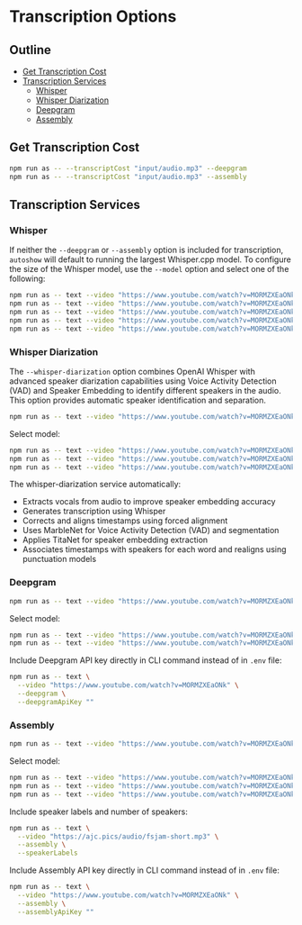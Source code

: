 # Transcription Options

## Outline

- [Get Transcription Cost](#get-transcription-cost)
- [Transcription Services](#transcription-services)
  - [Whisper](#whisper)
  - [Whisper Diarization](#whisper-diarization)
  - [Deepgram](#deepgram)
  - [Assembly](#assembly)

## Get Transcription Cost

```bash
npm run as -- --transcriptCost "input/audio.mp3" --deepgram
npm run as -- --transcriptCost "input/audio.mp3" --assembly
```

## Transcription Services

### Whisper

If neither the `--deepgram` or `--assembly` option is included for transcription, `autoshow` will default to running the largest Whisper.cpp model. To configure the size of the Whisper model, use the `--model` option and select one of the following:

```bash
npm run as -- text --video "https://www.youtube.com/watch?v=MORMZXEaONk" --whisper tiny
npm run as -- text --video "https://www.youtube.com/watch?v=MORMZXEaONk" --whisper base
npm run as -- text --video "https://www.youtube.com/watch?v=MORMZXEaONk" --whisper small
npm run as -- text --video "https://www.youtube.com/watch?v=MORMZXEaONk" --whisper medium
npm run as -- text --video "https://www.youtube.com/watch?v=MORMZXEaONk" --whisper large-v3-turbo
```

### Whisper Diarization

The `--whisper-diarization` option combines OpenAI Whisper with advanced speaker diarization capabilities using Voice Activity Detection (VAD) and Speaker Embedding to identify different speakers in the audio. This option provides automatic speaker identification and separation.

```bash
npm run as -- text --video "https://www.youtube.com/watch?v=MORMZXEaONk" --whisper-diarization
```

Select model:

```bash
npm run as -- text --video "https://www.youtube.com/watch?v=MORMZXEaONk" --whisper-diarization medium.en
npm run as -- text --video "https://www.youtube.com/watch?v=MORMZXEaONk" --whisper-diarization large-v2
npm run as -- text --video "https://www.youtube.com/watch?v=MORMZXEaONk" --whisper-diarization base.en
```

The whisper-diarization service automatically:
- Extracts vocals from audio to improve speaker embedding accuracy
- Generates transcription using Whisper
- Corrects and aligns timestamps using forced alignment
- Uses MarbleNet for Voice Activity Detection (VAD) and segmentation
- Applies TitaNet for speaker embedding extraction
- Associates timestamps with speakers for each word and realigns using punctuation models

### Deepgram

```bash
npm run as -- text --video "https://www.youtube.com/watch?v=MORMZXEaONk" --deepgram
```

Select model:

```bash
npm run as -- text --video "https://www.youtube.com/watch?v=MORMZXEaONk" --deepgram nova-3
npm run as -- text --video "https://www.youtube.com/watch?v=MORMZXEaONk" --deepgram nova-2
```

Include Deepgram API key directly in CLI command instead of in `.env` file:

```bash
npm run as -- text \
  --video "https://www.youtube.com/watch?v=MORMZXEaONk" \
  --deepgram \
  --deepgramApiKey ""
```

### Assembly

```bash
npm run as -- text --video "https://www.youtube.com/watch?v=MORMZXEaONk" --assembly
```

Select model:

```bash
npm run as -- text --video "https://www.youtube.com/watch?v=MORMZXEaONk" --assembly nano
npm run as -- text --video "https://www.youtube.com/watch?v=MORMZXEaONk" --assembly slam-1
npm run as -- text --video "https://www.youtube.com/watch?v=MORMZXEaONk" --assembly universal
```

Include speaker labels and number of speakers:

```bash
npm run as -- text \
  --video "https://ajc.pics/audio/fsjam-short.mp3" \
  --assembly \
  --speakerLabels
```

Include Assembly API key directly in CLI command instead of in `.env` file:

```bash
npm run as -- text \
  --video "https://www.youtube.com/watch?v=MORMZXEaONk" \
  --assembly \
  --assemblyApiKey ""
```